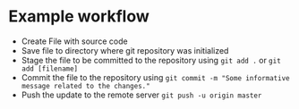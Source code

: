 # Example workflow

* Create File with source code
* Save file to directory where git repository was initialized
* Stage the file to be committed to the repository using `git add .` or `git add [filename]`
* Commit the file to the repository using `git commit -m "Some informative message related to the changes."`
* Push the update to the remote server `git push -u origin master`

